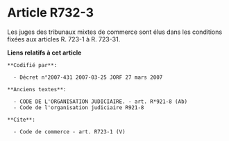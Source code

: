 # Article R732-3

Les juges des tribunaux mixtes de commerce sont élus dans les conditions fixées aux articles R. 723-1 à R. 723-31.

**Liens relatifs à cet article**

	**Codifié par**:

	  - Décret n°2007-431 2007-03-25 JORF 27 mars 2007

	**Anciens textes**:

	  - CODE DE L'ORGANISATION JUDICIAIRE. - art. R*921-8 (Ab)
	  - Code de l'organisation judiciaire R921-8

	**Cite**:

	  - Code de commerce - art. R723-1 (V)
